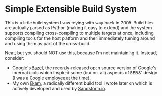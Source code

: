 # Simple Extensible Build System

This is a little build system I was toying with way back in 2009. Build files are actually parsed as Python (making it easy to extend) and the system supports compiling cross-compiling to multiple targets at once, including compiling tools for the host platform and then immediately turning around and using them as part of the cross-build.

Neat, but you should NOT use this, because I'm not maintaining it. Instead, consider:
* Google's [Bazel](http://bazel.io/), the recently-released open source version of Google's internal tools which inspired some (but not all) aspects of SEBS' design (I was a Google employee at the time).
* My own [Ekam](https://github.com/sandstorm-io/ekam), a radically different build tool I wrote later on which is actively developed and used by [Sandstorm.io](https://sandstorm.io).
